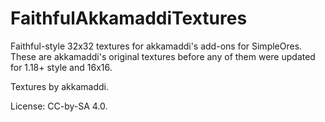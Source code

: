 # FaithfulAkkamaddiTextures
Faithful-style 32x32 textures for akkamaddi's add-ons for SimpleOres. These are akkamaddi's original textures before any of them were updated for 1.18+ style and 16x16.

Textures by akkamaddi.

License: CC-by-SA 4.0.
